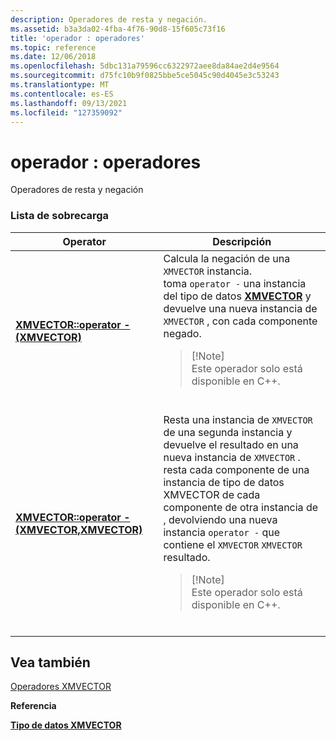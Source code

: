 ```yaml
---
description: Operadores de resta y negación.
ms.assetid: b3a3da02-4fba-4f76-90d8-15f605c73f16
title: 'operador : operadores'
ms.topic: reference
ms.date: 12/06/2018
ms.openlocfilehash: 5dbc131a79596cc6322972aee8da84ae2d4e9564
ms.sourcegitcommit: d75fc10b9f0825bbe5ce5045c90d4045e3c53243
ms.translationtype: MT
ms.contentlocale: es-ES
ms.lasthandoff: 09/13/2021
ms.locfileid: "127359092"
---
```

# <a name="operator---operators"></a>operador : operadores

Operadores de resta y negación

### <a name="overload-list"></a>Lista de sobrecarga




| Operator | Descripción | 
|----------|-------------|
| <a href="/previous-versions/windows/desktop/legacy/ee421383(v=vs.85)"><strong>XMVECTOR::operator - (XMVECTOR)</strong></a> | Calcula la negación de una <code>XMVECTOR</code> instancia.<br /> toma <code>operator -</code> una instancia del tipo de datos <a href="xmvector-data-type.md"><strong>XMVECTOR</strong></a> y devuelve una nueva instancia de <code>XMVECTOR</code> , con cada componente negado.<br /><blockquote>[!Note]<br />Este operador solo está disponible en C++.</blockquote><br /> | 
| <a href="/previous-versions/windows/desktop/legacy/ee421385(v=vs.85)"><strong>XMVECTOR::operator - (XMVECTOR,XMVECTOR)</strong></a> | Resta una instancia de <code>XMVECTOR</code> de una segunda instancia y devuelve el resultado en una nueva instancia de <code>XMVECTOR</code> . <br /> resta cada componente de una instancia de tipo de datos XMVECTOR de cada componente de otra instancia de , devolviendo una nueva instancia <code>operator -</code> que contiene el <a href="xmvector-data-type.md"><strong></strong></a> <code>XMVECTOR</code> <code>XMVECTOR</code> resultado. <br /><blockquote>[!Note]<br />Este operador solo está disponible en C++.</blockquote><br /> | 




## <a name="see-also"></a>Vea también

<dl> <dt>

[Operadores XMVECTOR](ovw-xmvector-operators.md)
</dt> <dt>

**Referencia**
</dt> <dt>

[**Tipo de datos XMVECTOR**](xmvector-data-type.md)
</dt> </dl>

 

 
